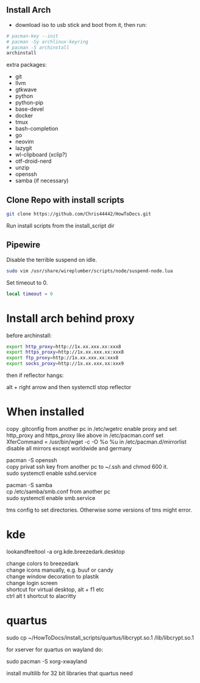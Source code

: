 ## Install Arch

- download iso to usb stick and boot from it, then run:

```bash
# pacman-key --init
# pacman -Sy archlinux-keyring
# pacman -S archinstall
archinstall
```

extra packages:
- git
- llvm
- gtkwave
- python
- python-pip
- base-devel
- docker
- tmux
- bash-completion
- go
- neovim
- lazygit
- wl-clipboard (xclip?)
- otf-droid-nerd
- unzip
- openssh
- samba (if necessary)

## Clone Repo with install scripts

```bash
git clone https://github.com/Chris44442/HowToDocs.git
```

Run install scripts from the install_script dir

## Pipewire

Disable the terrible suspend on idle.

```bash
sudo vim /usr/share/wireplumber/scripts/node/suspend-node.lua
```

Set timeout to 0.

```lua
local timeout = 0
```

# Install arch behind proxy

before archinstall:

```bash
export http_proxy=http://1x.xx.xxx.xx:xxx8
export https_proxy=http://1x.xx.xxx.xx:xxx8
export ftp_proxy=http://1x.xx.xxx.xx:xxx8
export socks_proxy=http://1x.xx.xxx.xx:xxx9
```

then if reflector hangs:

alt + right arrow    and then    systemctl stop reflector

# When installed

copy .gitconfig from another pc
in /etc/wgetrc enable proxy and set http_proxy and https_proxy like above
in /etc/pacman.conf set XferCommand = /usr/bin/wget -c -O %o %u
in /etc/pacman.d/mirrorlist disable all mirrors except worldwide and germany

pacman -S openssh  
copy privat ssh key from another pc to ~/.ssh and chmod 600 it.  
sudo systemctl enable sshd.service  

pacman -S samba  
cp /etc/samba/smb.conf from another pc  
sudo systemctl enable smb.service

tms config to set directories. Otherwise some versions of tms might error.

# kde

lookandfeeltool -a org.kde.breezedark.desktop

change colors to breezedark  
change icons manually, e.g. buuf or candy  
change window decoration to plastik  
change login screen  
shortcut for virtual desktop, alt + f1 etc  
ctrl alt t shortcut to alacritty  

# quartus

sudo cp ~/HowToDocs/install_scripts/quartus/libcrypt.so.1 /lib/libcrypt.so.1

for xserver for quartus on wayland do:

sudo pacman -S xorg-xwayland

install multilib for 32 bit libraries that quartus need
